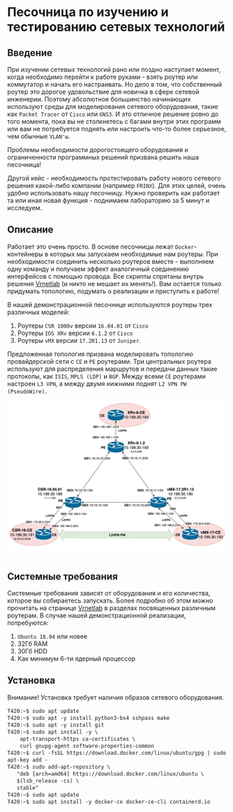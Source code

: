 # Песочница по изучению и тестированию сетевых технологий

## Введение
При изучении сетевых технологий рано или поздно наступает момент, когда необходимо перейти к работе руками - взять роутер или коммутатор и начать его настраивать. Но дело в том, что собственный роутер это дорогое удовольствие для новичка в сфере сетевой инженерии. Поэтому абсолютное большинство начинающих используют среды для моделирования сетевого оборудования, такие как `Packet Tracer` от `Cisco` или `GNS3`. И это отличное решение ровно до того момента, пока вы не столкнетесь с багами внутри этих программ или вам не потребуется поднять или настроить что-то более серьезное, чем обычные `VLAN'ы`.

Проблемы необходимости дорогостоящего оборудования и ограниченности программных решений призвана решить наша песочница!

Другой кейс - необходимость протестировать работу нового сетевого решения какой-либо компании (например `FRINX`). Для этих целей, очень удобно использовать нашу песочницу. Нужно проверить как работает та или иная новая функция - поднимаем лабораторию за 5 минут и исследуем.

## Описание
Работает это очень просто. В основе песочницы лежат `Docker`-контейнеры в которых мы запускаем необходимые нам роутеры. При необходимости соединить несколько роутеров вместе - выполняем одну команду и получаем эффект аналогичный соединению интерфейсов с помощью провода. Все скрипты спрятаны внутрь решения [Vrnetlab](https://github.com/plajjan/vrnetlab) (и никто не мешает их менять!). Вам остается только придумать топологию, подумать о реализации и приступить к работе!

В нашей демонстрационной песочнице используются роутеры трех различных моделей:
1. Роутеры `CSR 1000v` версии `16.04.01` от `Cisco`
2. Роутеры `IOS XRv` версии `6.1.2` от `Cisco`
3. Роутеры `vMX` версии `17.2R1.13` от `Juniper`.

Предложенная топология призвана моделировать топологию провайдерской сети с `CE` и `PE` роутерами. Три центральных роутера используют для распределения маршрутов и передачи данных такие протоколы, как `ISIS`, `MPLS (LDP)` и `BGP`. Между всеми `CE` роутерами настроен `L3 VPN`, а между двумя нижними поднят `L2 VPN PW (PseudoWire)`.

<img src="https://github.com/MeneTelk0/NetworksDCAM/blob/main/Lab.png" alt="drawing" width="700"/>

## Системные требования
Системные требования зависят от оборудования и его количества, которое вы собираетесь запускать. Более подробно об этом можно прочитать на странице [Vrnetlab](https://github.com/plajjan/vrnetlab) в разделах посвященных различным роутерам.
В случае нашей демонстрационной реализации, потребуются:
1. `Ubuntu 18.04` или новее
2. 32Гб RAM
3. 30Гб HDD
4. Как минимум 6-ти ядерный процессор

## Установка 
Внимание! Установка требует наличия образов сетевого оборудования.
```
T420:~$ sudo apt update
T420:~$ sudo apt -y install python3-bs4 sshpass make
T420:~$ sudo apt -y install git
T420:~$ sudo apt install -y \
    apt-transport-https ca-certificates \
    curl gnupg-agent software-properties-common
T420:~$ curl -fsSL https://download.docker.com/linux/ubuntu/gpg | sudo apt-key add -
T420:~$ sudo add-apt-repository \
   "deb [arch=amd64] https://download.docker.com/linux/ubuntu \
   $(lsb_release -cs) \
   stable"
T420:~$ sudo apt update
T420:~$ sudo apt install -y docker-ce docker-ce-cli containerd.io
```

